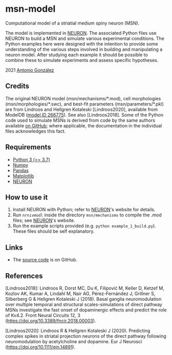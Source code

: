 # msn-model

Computational model of a striatial medium spiny neuron (MSN).

The model is implemented in [NEURON]. The associated Python files use
NEURON to build a MSN and simulate various experimental conditions. The
Python examples here were designed with the intention to provide some
understanding of the various steps involved in building and manipulating
a neuron model. After studying each example it should be possible to
combine these to simulate experiments and assess specific hypotheses.

2021 [Antonio González](mailto:antgon@cantab.net)

## Credits

The original NEURON model (msn/mechanisms/\*.mod), cell morphologies
(msn/morphologies/\*.swc), and best-fit parameters
(msn/parameters/\*.pkl) are from Lindroos and Hellgren Kotaleski
[Lindroos2020], available from ModelDB ([model ID
266775](http://modeldb.yale.edu/266775)). See also [Lindroos2018]. Some
of the Python code used to simulate MSNs is derived from code by the
same authors available [on
GitHub](https://github.com/robban80/striatal_SPN_lib); where applicable,
the documentation in the individual files acknowledges this fact.

## Requirements

* [Python 3 (>= 3.7)](https://www.python.org/)
* [Numpy](http://www.numpy.org/)
* [Pandas](https://pandas.pydata.org/)
* [Matplotlib](https://matplotlib.org/)
* [NEURON]

## How to use it

1. Install NEURON with Python; refer to [NEURON]'s website for details.
2. Run `nrnivmodl` inside the directory `msn/mechanisms` to compile the .mod
   files; see [NEURON]'s website.
3. Run the example scripts provided (e.g. `python example_1_build.py`).
   These files should be self explanatory.

## Links

* The [source code](https://github.com/antgon/msn-model) is on GitHub.

[NEURON]: https://neuron.yale.edu/neuron/

## References

[Lindroos2018]: Lindroos R, Dorst MC, Du K, Filipović M, Keller D,
Ketzef M, Kozlov AK, Kumar A, Lindahl M, Nair AG, Pérez-Fernández J,
Grillner S, Silberberg G & Hellgren Kotaleski J (2018). Basal ganglia
neuromodulation over multiple temporal and structural scales-simulations
of direct pathway MSNs investigate the fast onset of dopaminergic
effects and predict the role of Kv4.2. Front Neural Circuits 12, 3
(https://doi.org/10.3389/fncir.2018.00003).

[Lindroos2020]: Lindroos R & Hellgren Kotaleski J (2020). Predicting
complex spikes in striatal projection neurons of the direct pathway
following neuromodulation by acetylcholine and dopamine. Eur J Neurosci
(https://doi.org/10.1111/ejn.14891).
